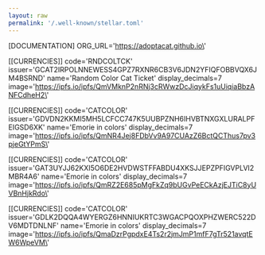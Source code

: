 ```yaml
---
layout: raw
permalink: '/.well-known/stellar.toml'
---
```

[DOCUMENTATION]
ORG_URL=\'https://adoptacat.github.io\'

[[CURRENCIES]]
code=\'RNDCOLTCK\'
issuer=\'GCAT2IRPOLNNEWESS4GPZ7RXNR6CB3V6JDN2YFIQFOBBVQX6JM4BSRND\'
name=\'Random Color Cat Ticket\'
display_decimals=7
image=\'https://ipfs.io/ipfs/QmVMknP2nRNj3cRWwzDcJiqykFs1uUiqiaBbzANFCdheH2\'

[[CURRENCIES]]
code=\'CATCOLOR\'
issuer=\'GDVDN2KKMI5MH5LCFCC747K5UUBPZNH6IHVBTNXGXLURALPFEIGSD6XK\'
name=\'Emorie in colors\'
display_decimals=7
image=\'https://ipfs.io/ipfs/QmNR4Jej8FDbVv9A97CUAzZ6BctQCThus7pv3pjeGtYPmS\'

[[CURRENCIES]]
code=\'CATCOLOR\'
issuer=\'GAT3UYJJ62KXI5O6DE2HVDWSTFFABDU4XKSJJEPZPFIGVPLVI2MBR4A6\'
name=\'Emorie in colors\'
display_decimals=7
image=\'https://ipfs.io/ipfs/QmRZ2E685pMgFkZq9bUGvPeECkAzjEJTiC8yUVBnHjkRdo\'

[[CURRENCIES]]
code=\'CATCOLOR\'
issuer=\'GDLK2DQQA4WYERGZ6HNNIUKRTC3WGACPQOXPHZWERC522DV6MDTDNLNF\'
name=\'Emorie in colors\'
display_decimals=7
image=\'https://ipfs.io/ipfs/QmaDzrPgpdxE4Ts2r2jmJmP1mfF7gTr521avqtEW6WpeVM\'

